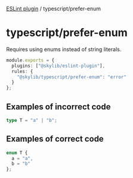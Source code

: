 [ESLint plugin](index.md) / typescript/prefer-enum

# typescript/prefer-enum

Requires using enums instead of string literals.

```ts
module.exports = {
  plugins: ["@skylib/eslint-plugin"],
  rules: {
    "@skylib/typescript/prefer-enum": "error"
  }
};
```

## Examples of incorrect code

```ts
type T = "a" | "b";
```

## Examples of correct code

```ts
enum T {
  a = "a",
  b = "b"
};
```